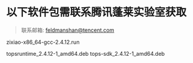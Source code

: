 # 以下软件包需联系腾讯蓬莱实验室获取

>联系邮箱: feldmanshan@tencent.com

zixiao-x86_64-gcc-2.4.12.run

topsruntime_2.4.12-1_amd64.deb
tops-sdk_2.4.12-1_amd64.deb